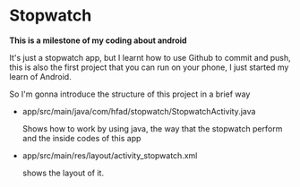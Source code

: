# Stopwatch

**This is a milestone of my coding about android**

It's just a stopwatch app, but I learnt how to use Github to commit and push, this is also the first project that you can run on your phone, I just started my learn of Android.

So I'm gonna introduce the structure of this project in a brief way

* app/src/main/java/com/hfad/stopwatch/StopwatchActivity.java

  Shows how to work by using java, the way that the stopwatch perform and the inside codes of this app

* app/src/main/res/layout/activity_stopwatch.xml

  shows the layout of it.
